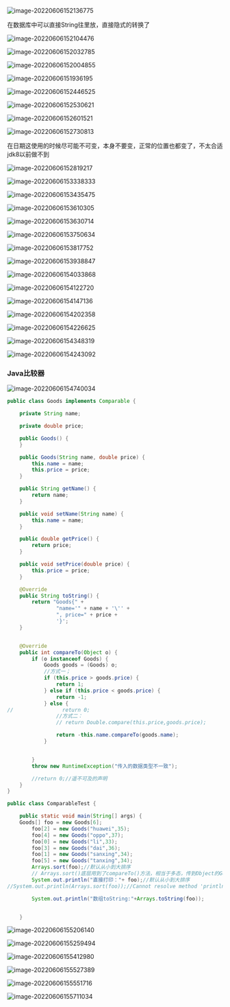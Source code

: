 ![image-20220606152136775](https://raw.githubusercontent.com/EXsYang/PicGo-images-hosting/main/images/image-20220606152136775.png)

在数据库中可以直接String往里放，直接隐式的转换了

![image-20220606152104476](https://raw.githubusercontent.com/EXsYang/PicGo-images-hosting/main/images/image-20220606152104476.png)

![image-20220606152032785](https://raw.githubusercontent.com/EXsYang/PicGo-images-hosting/main/images/image-20220606152032785.png)

![image-20220606152004855](https://raw.githubusercontent.com/EXsYang/PicGo-images-hosting/main/images/image-20220606152004855.png)

![image-20220606151936195](https://raw.githubusercontent.com/EXsYang/PicGo-images-hosting/main/images/image-20220606151936195.png)

![image-20220606152446525](https://raw.githubusercontent.com/EXsYang/PicGo-images-hosting/main/images/image-20220606152446525.png)

![image-20220606152530621](https://raw.githubusercontent.com/EXsYang/PicGo-images-hosting/main/images/image-20220606152530621.png)

![image-20220606152601521](https://raw.githubusercontent.com/EXsYang/PicGo-images-hosting/main/images/image-20220606152601521.png)

![image-20220606152730813](https://raw.githubusercontent.com/EXsYang/PicGo-images-hosting/main/images/image-20220606152730813.png)

在日期这使用的时候尽可能不可变，本身不要变，正常的位置也都变了，不太合适  jdk8以前做不到

![image-20220606152819217](https://raw.githubusercontent.com/EXsYang/PicGo-images-hosting/main/images/image-20220606152819217.png)

![image-20220606153338333](https://raw.githubusercontent.com/EXsYang/PicGo-images-hosting/main/images/image-20220606153338333.png)

![image-20220606153435475](https://raw.githubusercontent.com/EXsYang/PicGo-images-hosting/main/images/image-20220606153435475.png)

![image-20220606153610305](https://raw.githubusercontent.com/EXsYang/PicGo-images-hosting/main/images/image-20220606153610305.png)

![image-20220606153630714](https://raw.githubusercontent.com/EXsYang/PicGo-images-hosting/main/images/image-20220606153630714.png)

![image-20220606153750634](https://raw.githubusercontent.com/EXsYang/PicGo-images-hosting/main/images/image-20220606153750634.png)

![image-20220606153817752](https://raw.githubusercontent.com/EXsYang/PicGo-images-hosting/main/images/image-20220606153817752.png)

![image-20220606153938847](https://raw.githubusercontent.com/EXsYang/PicGo-images-hosting/main/images/image-20220606153938847.png)

![image-20220606154033868](https://raw.githubusercontent.com/EXsYang/PicGo-images-hosting/main/images/image-20220606154033868.png)

![image-20220606154122720](https://raw.githubusercontent.com/EXsYang/PicGo-images-hosting/main/images/image-20220606154122720.png)

![image-20220606154147136](https://raw.githubusercontent.com/EXsYang/PicGo-images-hosting/main/images/image-20220606154147136.png)

![image-20220606154202358](https://raw.githubusercontent.com/EXsYang/PicGo-images-hosting/main/images/image-20220606154202358.png)

![image-20220606154226625](https://raw.githubusercontent.com/EXsYang/PicGo-images-hosting/main/images/image-20220606154226625.png)

![image-20220606154348319](https://raw.githubusercontent.com/EXsYang/PicGo-images-hosting/main/images/image-20220606154348319.png)

![image-20220606154243092](https://raw.githubusercontent.com/EXsYang/PicGo-images-hosting/main/images/image-20220606154243092.png)

### Java比较器

![image-20220606154740034](C:\Users\yangd\Desktop\image-20220606154740034.png)

~~~ java
public class Goods implements Comparable {

    private String name;

    private double price;

    public Goods() {
    }

    public Goods(String name, double price) {
        this.name = name;
        this.price = price;
    }

    public String getName() {
        return name;
    }

    public void setName(String name) {
        this.name = name;
    }

    public double getPrice() {
        return price;
    }

    public void setPrice(double price) {
        this.price = price;
    }

    @Override
    public String toString() {
        return "Goods{" +
                "name='" + name + '\'' +
                ", price=" + price +
                '}';
    }


    @Override
    public int compareTo(Object o) {
        if (o instanceof Goods) {
            Goods goods = (Goods) o;
            //方式一；
            if (this.price > goods.price) {
                return 1;
            } else if (this.price < goods.price) {
                return -1;
            } else {
//                return 0;
                //方式二：
                // return Double.compare(this.price,goods.price);

                return -this.name.compareTo(goods.name);
            }


        }
        throw new RuntimeException("传入的数据类型不一致");

        //return 0;//遥不可及的声明
    }
}
~~~

~~~ java
public class ComparableTest {

    public static void main(String[] args) {
    Goods[] foo = new Goods[6];
        foo[2] = new Goods("huawei",35);
        foo[4] = new Goods("oppo",37);
        foo[0] = new Goods("li",33);
        foo[3] = new Goods("dai",36);
        foo[1] = new Goods("sanxing",34);
        foo[5] = new Goods("tanxing",34);
        Arrays.sort(foo);//默认从小到大排序
        // Arrays.sort()底层用到了compareTo()方法，相当于多态，传到Object的Goods,这里又重写了
        System.out.println("直接打印："+ foo);//默认从小到大排序
//System.out.println(Arrays.sort(foo));//Cannot resolve method 'println(void)':无法解析方法“println(void)”

        System.out.println("数组toString:"+Arrays.toString(foo));


    }
~~~

![image-20220606155206140](https://raw.githubusercontent.com/EXsYang/PicGo-images-hosting/main/images/image-20220606155206140.png)



![image-20220606155259494](https://raw.githubusercontent.com/EXsYang/PicGo-images-hosting/main/images/image-20220606155259494.png)

![image-20220606155412980](https://raw.githubusercontent.com/EXsYang/PicGo-images-hosting/main/images/image-20220606155412980.png)

![image-20220606155527389](https://raw.githubusercontent.com/EXsYang/PicGo-images-hosting/main/images/image-20220606155527389.png)

![image-20220606155551716](https://raw.githubusercontent.com/EXsYang/PicGo-images-hosting/main/images/image-20220606155551716.png)

![image-20220606155711034](https://raw.githubusercontent.com/EXsYang/PicGo-images-hosting/main/images/image-20220606155711034.png)


